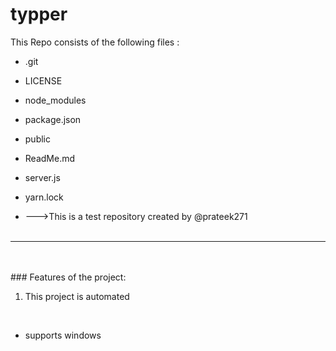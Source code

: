 # typper
This Repo consists of the following files :
- .git
- LICENSE
- node_modules
- package.json
- public
- ReadMe.md
- server.js
- yarn.lock




- --->This is a test repository created by @prateek271
<br><br>
---
<br><br>###	Features of the project:
<br>
1. This project is automated
<br>


- supports windows
